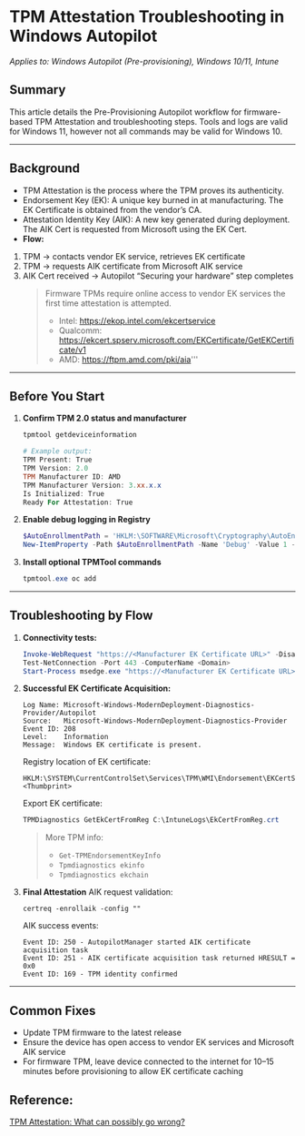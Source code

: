 # TPM Attestation Troubleshooting in Windows Autopilot
*Applies to: Windows Autopilot (Pre-provisioning), Windows 10/11, Intune*

## Summary
This article details the Pre-Provisioning Autopilot workflow for firmware-based TPM Attestation and troubleshooting steps. Tools and logs are valid for Windows 11, however not all commands may be valid for Windows 10.

---

## Background
- TPM Attestation is the process where the TPM proves its authenticity.
- Endorsement Key (EK): A unique key burned in at manufacturing. The EK Certificate is obtained from the vendor’s CA.
- Attestation Identity Key (AIK): A new key generated during deployment. The AIK Cert is requested from Microsoft using the EK Cert.
- **Flow:**
1. TPM → contacts vendor EK service, retrieves EK certificate
2. TPM → requests AIK certificate from Microsoft AIK service
3. AIK Cert received → Autopilot “Securing your hardware” step completes
   > Firmware TPMs require online access to vendor EK services the first time attestation is attempted.
   > - Intel: https://ekop.intel.com/ekcertservice
   > - Qualcomm: https://ekcert.spserv.microsoft.com/EKCertificate/GetEKCertificate/v1
   > - AMD: https://ftpm.amd.com/pki/aia'''

---

## Before You Start

1. **Confirm TPM 2.0 status and manufacturer**
   ```powershell
   tpmtool getdeviceinformation

   # Example output:
   TPM Present: True
   TPM Version: 2.0
   TPM Manufacturer ID: AMD
   TPM Manufacturer Version: 3.xx.x.x
   Is Initialized: True
   Ready For Attestation: True

2. **Enable debug logging in Registry**
   ```powershell
   $AutoEnrollmentPath = 'HKLM:\SOFTWARE\Microsoft\Cryptography\AutoEnrollment'
   New-ItemProperty -Path $AutoEnrollmentPath -Name 'Debug' -Value 1 -PropertyType DWORD

3. **Install optional TPMTool commands**
   ```powershell
   tpmtool.exe oc add

---

## Troubleshooting by Flow
1. **Connectivity tests:**
   ```powershell
   Invoke-WebRequest "https://<Manufacturer EK Certificate URL>" -DisableKeepAlive
   Test-NetConnection -Port 443 -ComputerName <Domain>
   Start-Process msedge.exe "https://<Manufacturer EK Certificate URL>"
   ```
2. **Successful EK Certificate Acquisition:**
   ```
   Log Name: Microsoft-Windows-ModernDeployment-Diagnostics-Provider/Autopilot
   Source:   Microsoft-Windows-ModernDeployment-Diagnostics-Provider
   Event ID: 208
   Level:    Information
   Message:  Windows EK certificate is present.
   ```

   Registry location of EK certificate:
   ```
   HKLM:\SYSTEM\CurrentControlSet\Services\TPM\WMI\Endorsement\EKCertStore\Certificates\<Thumbprint>
   ```
   Export EK certificate:
   ```powershell
   TPMDiagnostics GetEkCertFromReg C:\IntuneLogs\EkCertFromReg.crt
   ```

      > More TPM info:  
      > - `Get-TPMEndorsementKeyInfo`  
      > - `Tpmdiagnostics ekinfo`  
      > - `Tpmdiagnostics ekchain`  


3. **Final Attestation**
   AIK request validation:
   ```
   certreq -enrollaik -config ""
   ```

   AIK success events:
   ```
   Event ID: 250 - AutopilotManager started AIK certificate acquisition task
   Event ID: 251 - AIK certificate acquisition task returned HRESULT = 0x0
   Event ID: 169 - TPM identity confirmed
   ```
---

## Common Fixes
- Update TPM firmware to the latest release
- Ensure the device has open access to vendor EK services and Microsoft AIK service
- For firmware TPM, leave device connected to the internet for 10–15 minutes before provisioning to allow EK certificate caching

## Reference:
[TPM Attestation: What can possibly go wrong?](https://oofhours.com/2019/07/09/tpm-attestation-what-can-possibly-go-wrong/)



